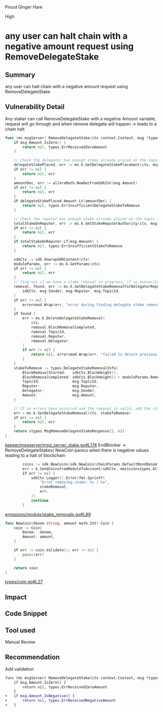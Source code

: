 Proud Ginger Hare

High

# any user can halt chain with a negative amount request using RemoveDelegateStake

## Summary
any user can halt chain with a negative amount request using RemoveDelegateStake
## Vulnerability Detail
Any staker can call RemoveDelegateStake with a negative Amount variable, request will go through and when remove delegate will happen -> leads to a chain halt
```go
func (ms msgServer) RemoveDelegateStake(ctx context.Context, msg *types.MsgRemoveDelegateStake) (*types.MsgRemoveDelegateStakeResponse, error) {
	if msg.Amount.IsZero() {
		return nil, types.ErrReceivedZeroAmount
	}

	// Check the delegator has enough stake already placed on the topic to remove the stake
	delegateStakePlaced, err := ms.k.GetDelegateStakePlacement(ctx, msg.TopicId, msg.Sender, msg.Reputer)
	if err != nil {
		return nil, err
	}
	amountDec, err := alloraMath.NewDecFromSdkInt(msg.Amount)
	if err != nil {
		return nil, err
	}
	if delegateStakePlaced.Amount.Lt(amountDec) {
		return nil, types.ErrInsufficientDelegateStakeToRemove
	}

	// Check the reputer has enough stake already placed on the topic to remove the stake
	totalStakeOnReputer, err := ms.k.GetStakeReputerAuthority(ctx, msg.TopicId, msg.Reputer)
	if err != nil {
		return nil, err
	}
	if totalStakeOnReputer.LT(msg.Amount) {
		return nil, types.ErrInsufficientStakeToRemove
	}

	sdkCtx := sdk.UnwrapSDKContext(ctx)
	moduleParams, err := ms.k.GetParams(ctx)
	if err != nil {
		return nil, err
	}
	// find out if we have a stake removal in progress, if so overwrite it
	removal, found, err := ms.k.GetDelegateStakeRemovalForDelegatorReputerAndTopicId(
		sdkCtx, msg.Sender, msg.Reputer, msg.TopicId,
	)
	if err != nil {
		errorsmod.Wrap(err, "error during finding delegate stake removal")
	}
	if found {
		err = ms.k.DeleteDelegateStakeRemoval(
			ctx,
			removal.BlockRemovalCompleted,
			removal.TopicId,
			removal.Reputer,
			removal.Delegator,
		)
		if err != nil {
			return nil, errorsmod.Wrap(err, "failed to delete previous delegate stake removal")
		}
	}
	stakeToRemove := types.DelegateStakeRemovalInfo{
		BlockRemovalStarted:   sdkCtx.BlockHeight(),
		BlockRemovalCompleted: sdkCtx.BlockHeight() + moduleParams.RemoveStakeDelayWindow,
		TopicId:               msg.TopicId,
		Reputer:               msg.Reputer,
		Delegator:             msg.Sender,
		Amount:                msg.Amount,
	}

	// If no errors have occurred and the removal is valid, add the stake removal to the delayed queue
	err = ms.k.SetDelegateStakeRemoval(ctx, stakeToRemove)
	if err != nil {
		return nil, err
	}
	return &types.MsgRemoveDelegateStakeResponse{}, nil
}
```
[keeper/msgserver/msg_server_stake.go#L174](https://github.com/sherlock-audit/2024-06-allora/blob/main/allora-chain/x/emissions/keeper/msgserver/msg_server_stake.go#L174)
EndBlocker -> RemoveDelegateStakes(
NewCoin panics when there is negative values leading to a halt of blockchain
```go
		coins := sdk.NewCoins(sdk.NewCoin(chainParams.DefaultBondDenom, stakeRemoval.Amount))
		err = k.SendCoinsFromModuleToAccount(sdkCtx, emissionstypes.AlloraStakingAccountName, stakeRemoval.Delegator, coins)
		if err != nil {
			sdkCtx.Logger().Error(fmt.Sprintf(
				"Error removing stake: %v | %v",
				stakeRemoval,
				err,
			))
			continue
		}
```
[emissions/module/stake_removals.go#L89](https://github.com/sherlock-audit/2024-06-allora/blob/main/allora-chain/x/emissions/module/stake_removals.go#L89)
```go
func NewCoin(denom string, amount math.Int) Coin {
	coin := Coin{
		Denom:  denom,
		Amount: amount,
	}

	if err := coin.Validate(); err != nil {
		panic(err)
	}

	return coin
}
```
[types/coin.go#L27](https://github.com/cosmos/cosmos-sdk/blob/a923e13ce96568807e0b6b162d4d65bfcef1fef8/types/coin.go#L27)
## Impact

## Code Snippet

## Tool used

Manual Review

## Recommendation
Add validation
```diff
func (ms msgServer) RemoveDelegateStake(ctx context.Context, msg *types.MsgRemoveDelegateStake) (*types.MsgRemoveDelegateStakeResponse, error) {
	if msg.Amount.IsZero() {
		return nil, types.ErrReceivedZeroAmount
	}
+	if msg.Amount.IsNegative() {
+		return nil, types.ErrReceivedNegativeAmount
+	}

```